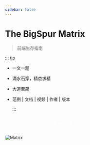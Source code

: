 ```yaml
---
sidebar: false
---
```


# The BigSpur Matrix

> 前端生存指南

::: tip

- 一文一题
- 滴水石穿，精益求精
- 大道至简
- 范例 | 文档 | 视频 | 作者 | 版本

  :::

<pre style="color: white">

  console.log('hello world');

</pre>

<hello-matrix/>

<img src="https://images.unsplash.com/photo-1640557434280-96024d8b3d69?ixlib=rb-1.2.1&ixid=MnwxMjA3fDB8MHxwaG90by1wYWdlfHx8fGVufDB8fHx8&auto=format&fit=crop&w=2370&q=80" alt="Matrix" style="border-radius: 5px"/>